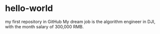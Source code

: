# hello-world
my first repository in GitHub
My dream job is the algorithm engineer in DJI, with the month salary of 300,000 RMB.
